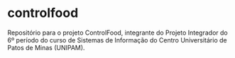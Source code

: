 # controlfood
Repositório para o projeto ControlFood, integrante do Projeto Integrador do 6º período do curso de Sistemas de Informação do Centro Universitário de Patos de Minas (UNIPAM).
